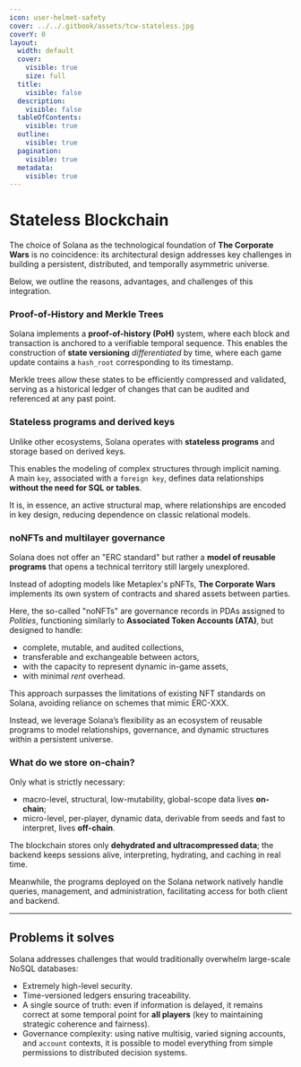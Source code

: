 ```yaml
---
icon: user-helmet-safety
cover: ../../.gitbook/assets/tcw-stateless.jpg
coverY: 0
layout:
  width: default
  cover:
    visible: true
    size: full
  title:
    visible: false
  description:
    visible: false
  tableOfContents:
    visible: true
  outline:
    visible: true
  pagination:
    visible: true
  metadata:
    visible: true
---
```


# Stateless Blockchain

The choice of Solana as the technological foundation of **The Corporate Wars** is no coincidence: its architectural design addresses key challenges in building a persistent, distributed, and temporally asymmetric universe.

Below, we outline the reasons, advantages, and challenges of this integration.

### Proof-of-History and Merkle Trees

Solana implements a **proof-of-history (PoH)** system, where each block and transaction is anchored to a verifiable temporal sequence. This enables the construction of **state versioning** _differentiated_ by time, where each game update contains a `hash_root` corresponding to its timestamp.

Merkle trees allow these states to be efficiently compressed and validated, serving as a historical ledger of changes that can be audited and referenced at any past point.

### Stateless programs and derived keys

Unlike other ecosystems, Solana operates with **stateless programs** and storage based on derived keys.

This enables the modeling of complex structures through implicit naming.\
A main `key`, associated with a `foreign key`, defines data relationships **without the need for SQL or tables**.

It is, in essence, an active structural map, where relationships are encoded in key design, reducing dependence on classic relational models.

### noNFTs and multilayer governance

Solana does not offer an "ERC standard" but rather a **model of reusable programs** that opens a technical territory still largely unexplored.

Instead of adopting models like Metaplex's pNFTs, **The Corporate Wars** implements its own system of contracts and shared assets between parties.

Here, the so-called "noNFTs" are governance records in PDAs assigned to _Polities_, functioning similarly to **Associated Token Accounts (ATA)**, but designed to handle:

* complete, mutable, and audited collections,
* transferable and exchangeable between actors,
* with the capacity to represent dynamic in-game assets,
* with minimal _rent_ overhead.

This approach surpasses the limitations of existing NFT standards on Solana, avoiding reliance on schemes that mimic ERC-XXX.

Instead, we leverage Solana’s flexibility as an ecosystem of reusable programs to model relationships, governance, and dynamic structures within a persistent universe.

### What do we store on-chain?

Only what is strictly necessary:

* macro-level, structural, low-mutability, global-scope data lives **on-chain**;
* micro-level, per-player, dynamic data, derivable from seeds and fast to interpret, lives **off-chain**.

The blockchain stores only **dehydrated and ultracompressed data**; the backend keeps sessions alive, interpreting, hydrating, and caching in real time.

Meanwhile, the programs deployed on the Solana network natively handle queries, management, and administration, facilitating access for both client and backend.

***

## Problems it solves

Solana addresses challenges that would traditionally overwhelm large-scale NoSQL databases:

* Extremely high-level security.
* Time-versioned ledgers ensuring traceability.
* A single source of truth: even if information is delayed, it remains correct at some temporal point for **all players** (key to maintaining strategic coherence and fairness).
* Governance complexity: using native multisig, varied signing accounts, and `account` contexts, it is possible to model everything from simple permissions to distributed decision systems.
